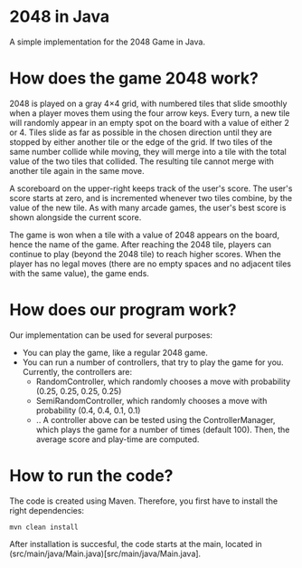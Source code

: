 # 2048 in Java
A simple implementation for the 2048 Game in Java.

# How does the game 2048 work?
2048 is played on a gray 4×4 grid, with numbered tiles that slide smoothly when a player moves them using the four arrow keys. Every turn, a new tile will randomly appear in an empty spot on the board with a value of either 2 or 4. Tiles slide as far as possible in the chosen direction until they are stopped by either another tile or the edge of the grid. If two tiles of the same number collide while moving, they will merge into a tile with the total value of the two tiles that collided. The resulting tile cannot merge with another tile again in the same move.

A scoreboard on the upper-right keeps track of the user's score. The user's score starts at zero, and is incremented whenever two tiles combine, by the value of the new tile. As with many arcade games, the user's best score is shown alongside the current score.

The game is won when a tile with a value of 2048 appears on the board, hence the name of the game. After reaching the 2048 tile, players can continue to play (beyond the 2048 tile) to reach higher scores. When the player has no legal moves (there are no empty spaces and no adjacent tiles with the same value), the game ends.

# How does our program work?
Our implementation can be used for several purposes:
- You can play the game, like a regular 2048 game.
- You can run a number of controllers, that try to play the game for you. Currently, the controllers are:
  - RandomController, which randomly chooses a move with probability (0.25, 0.25, 0.25, 0.25)
  - SemiRandomController, which randomly chooses a move with probability (0.4, 0.4, 0.1, 0.1)
  - ..
  A controller above can be tested using the ControllerManager, which plays the game for a number of times (default 100). Then, the average score and play-time are computed.
  
# How to run the code?
The code is created using Maven. Therefore, you first have to install the right dependencies:
    
    mvn clean install

After installation is succesful, the code starts at the main, located in (src/main/java/Main.java)[src/main/java/Main.java].
